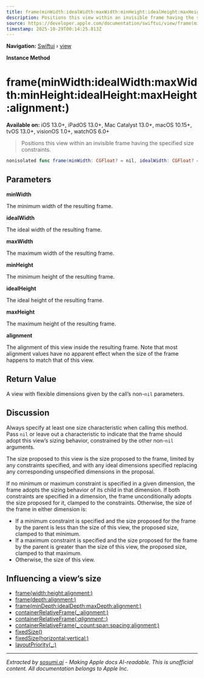 ```yaml
---
title: frame(minWidth:idealWidth:maxWidth:minHeight:idealHeight:maxHeight:alignment:)
description: Positions this view within an invisible frame having the specified size constraints.
source: https://developer.apple.com/documentation/swiftui/view/frame(minwidth:idealwidth:maxwidth:minheight:idealheight:maxheight:alignment:)
timestamp: 2025-10-29T00:14:25.813Z
---
```


**Navigation:** [Swiftui](/documentation/swiftui) › [view](/documentation/swiftui/view)

**Instance Method**

# frame(minWidth:idealWidth:maxWidth:minHeight:idealHeight:maxHeight:alignment:)

**Available on:** iOS 13.0+, iPadOS 13.0+, Mac Catalyst 13.0+, macOS 10.15+, tvOS 13.0+, visionOS 1.0+, watchOS 6.0+

> Positions this view within an invisible frame having the specified size constraints.

```swift
nonisolated func frame(minWidth: CGFloat? = nil, idealWidth: CGFloat? = nil, maxWidth: CGFloat? = nil, minHeight: CGFloat? = nil, idealHeight: CGFloat? = nil, maxHeight: CGFloat? = nil, alignment: Alignment = .center) -> some View
```

## Parameters

**minWidth**

The minimum width of the resulting frame.



**idealWidth**

The ideal width of the resulting frame.



**maxWidth**

The maximum width of the resulting frame.



**minHeight**

The minimum height of the resulting frame.



**idealHeight**

The ideal height of the resulting frame.



**maxHeight**

The maximum height of the resulting frame.



**alignment**

The alignment of this view inside the resulting frame. Note that most alignment values have no apparent effect when the size of the frame happens to match that of this view.



## Return Value

A view with flexible dimensions given by the call’s non-`nil` parameters.

## Discussion

Always specify at least one size characteristic when calling this method. Pass `nil` or leave out a characteristic to indicate that the frame should adopt this view’s sizing behavior, constrained by the other non-`nil` arguments.

The size proposed to this view is the size proposed to the frame, limited by any constraints specified, and with any ideal dimensions specified replacing any corresponding unspecified dimensions in the proposal.

If no minimum or maximum constraint is specified in a given dimension, the frame adopts the sizing behavior of its child in that dimension. If both constraints are specified in a dimension, the frame unconditionally adopts the size proposed for it, clamped to the constraints. Otherwise, the size of the frame in either dimension is:

- If a minimum constraint is specified and the size proposed for the frame by the parent is less than the size of this view, the proposed size, clamped to that minimum.
- If a maximum constraint is specified and the size proposed for the frame by the parent is greater than the size of this view, the proposed size, clamped to that maximum.
- Otherwise, the size of this view.

## Influencing a view’s size

- [frame(width:height:alignment:)](/documentation/swiftui/view/frame(width:height:alignment:))
- [frame(depth:alignment:)](/documentation/swiftui/view/frame(depth:alignment:))
- [frame(minDepth:idealDepth:maxDepth:alignment:)](/documentation/swiftui/view/frame(mindepth:idealdepth:maxdepth:alignment:))
- [containerRelativeFrame(_:alignment:)](/documentation/swiftui/view/containerrelativeframe(_:alignment:))
- [containerRelativeFrame(_:alignment:_:)](/documentation/swiftui/view/containerrelativeframe(_:alignment:_:))
- [containerRelativeFrame(_:count:span:spacing:alignment:)](/documentation/swiftui/view/containerrelativeframe(_:count:span:spacing:alignment:))
- [fixedSize()](/documentation/swiftui/view/fixedsize())
- [fixedSize(horizontal:vertical:)](/documentation/swiftui/view/fixedsize(horizontal:vertical:))
- [layoutPriority(_:)](/documentation/swiftui/view/layoutpriority(_:))

---

*Extracted by [sosumi.ai](https://sosumi.ai) - Making Apple docs AI-readable.*
*This is unofficial content. All documentation belongs to Apple Inc.*
